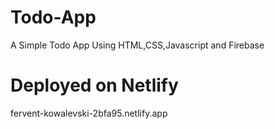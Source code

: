 # Todo-App
A Simple Todo App Using HTML,CSS,Javascript and Firebase

# Deployed on Netlify
fervent-kowalevski-2bfa95.netlify.app
